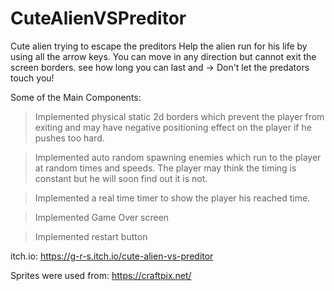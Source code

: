 # CuteAlienVSPreditor

Cute alien trying to escape the preditors
Help the alien run for his life by using all the arrow keys.
You can move in any direction but cannot exit the screen borders.
see how long you can last and -> Don't let the predators touch you!

Some of the Main Components:
> Implemented physical static 2d borders which prevent the player from exiting and may have negative positioning effect on the player if he pushes too hard.

> Implemented auto random spawning enemies which run to the player at random times and speeds. The player may think the timing is constant but he will soon find out it is not.

> Implemented a real time timer to show the player his reached time.

> Implemented Game Over screen

> Implemented restart button

itch.io:  https://g-r-s.itch.io/cute-alien-vs-preditor

Sprites were used from: https://craftpix.net/